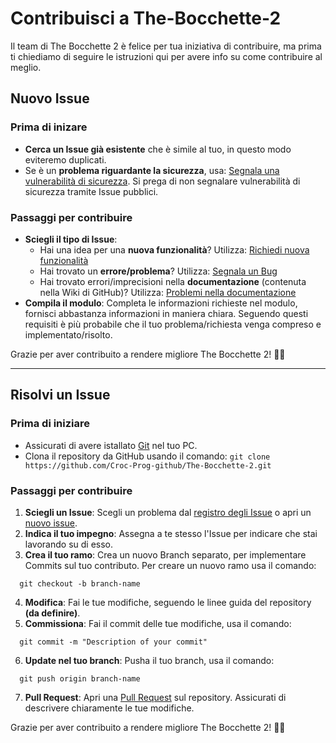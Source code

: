 # Contribuisci a The-Bocchette-2
Il team di The Bocchette 2 è felice per tua iniziativa di contribuire, ma prima ti chiediamo di seguire le istruzioni qui per avere info su come contribuire al meglio.

## Nuovo Issue
### Prima di inizare
- **Cerca un Issue già esistente** che è simile al tuo, in questo modo eviteremo duplicati.
- Se è un **problema riguardante la sicurezza**, usa: [Segnala una vulnerabilità di sicurezza](https://github.com/Croc-Prog-github/The-Bocchette-2/security/advisories/new). Si prega di non segnalare vulnerabilità di sicurezza tramite Issue pubblici.

### Passaggi per contribuire
- **Sciegli il tipo di Issue**: 
  - Hai una idea per una **nuova funzionalità**? Utilizza: [Richiedi nuova funzionalità](https://github.com/Croc-Prog-github/The-Bocchette-2/issues/new?assignees=&labels=Richiedi+funzionalit%C3%A0&projects=&template=richiedi-funzionalit%C3%A0.md&title=)
  - Hai trovato un **errore/problema**? Utilizza: [Segnala un Bug](https://github.com/Croc-Prog-github/The-Bocchette-2/issues/new?assignees=&labels=Bug&projects=&template=segnala-un-bug.md&title=)
  - Hai trovato errori/imprecisioni nella **documentazione** (contenuta nella Wiki di GitHub)? Utilizza: [Problemi nella documentazione](https://github.com/Croc-Prog-github/The-Bocchette-2/issues/new?assignees=&labels=Docs+Issue&projects=&template=problemi-documentazione.md&title=)
- **Compila il modulo**: Completa le informazioni richieste nel modulo, fornisci abbastanza informazioni in maniera chiara. Seguendo questi requisiti è più probabile che il tuo problema/richiesta venga compreso e implementato/risolto.

Grazie per aver contribuito a rendere migliore The Bocchette 2! 🚀🎉
<hr>

## Risolvi un Issue
### Prima di iniziare
- Assicurati di avere istallato [Git](https://git-scm.com/downloads) nel tuo PC.
- Clona il repository da GitHub usando il comando: `git clone https://github.com/Croc-Prog-github/The-Bocchette-2.git`

### Passaggi per contribuire
1. **Sciegli un Issue**: Scegli un problema dal [registro degli Issue](https://github.com/Croc-Prog-github/The-Bocchette-2/issues) o apri un [nuovo issue](#nuovo-issue).
2. **Indica il tuo impegno**: Assegna a te stesso l'Issue per indicare che stai lavorando su di esso.
3. **Crea il tuo ramo**: Crea un nuovo Branch separato, per implementare Commits sul tuo contributo. Per creare un nuovo ramo usa il comando:
```git_bash
  git checkout -b branch-name
```
4. **Modifica**: Fai le tue modifiche, seguendo le linee guida del repository **(da definire)**.
5. **Commissiona**: Fai il commit delle tue modifiche, usa il comando:
```git_bash
  git commit -m "Description of your commit"
```
6. **Update nel tuo branch**: Pusha il tuo branch, usa il comando:
```git_bash
  git push origin branch-name
```
7. **Pull Request**: Apri una [Pull Request](https://github.com/Croc-Prog-github/The-Bocchette-2/compare) sul repository. Assicurati di descrivere chiaramente le tue modifiche.

Grazie per aver contribuito a rendere migliore The Bocchette 2! 🚀🎉